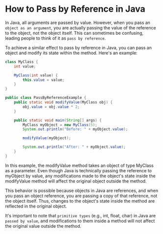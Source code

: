 # How to Pass by Reference in Java

In Java, all arguments are passed by value. However, when you pass an `object as an argument`, you are actually passing the value of the reference to the object, not the object itself. This can sometimes be confusing, leading people to think of it as `pass by reference`.

To achieve a similar effect to pass by reference in Java, you can pass an object and modify its state within the method. Here's an example:

```java
class MyClass {
    int value;

    MyClass(int value) {
        this.value = value;
    }
}

public class PassByReferenceExample {
    public static void modifyValue(MyClass obj) {
        obj.value = obj.value * 2;
    }

    public static void main(String[] args) {
        MyClass myObject = new MyClass(5);
        System.out.println("Before: " + myObject.value);

        modifyValue(myObject);

        System.out.println("After: " + myObject.value);
    }
}
```

In this example, the modifyValue method takes an object of type MyClass as a parameter. Even though Java is technically passing the reference to myObject by value, any modifications made to the object's state inside the modifyValue method will affect the original object outside the method.

This behavior is possible because objects in Java are references, and when you pass an object reference, you are passing a copy of that reference, not the object itself. Thus, changes to the object's state inside the method are reflected in the original object.

It's important to note that `primitive types` (e.g., int, float, char) in Java are `passed by value`, and modifications to them inside a method will not affect the original value outside the method.